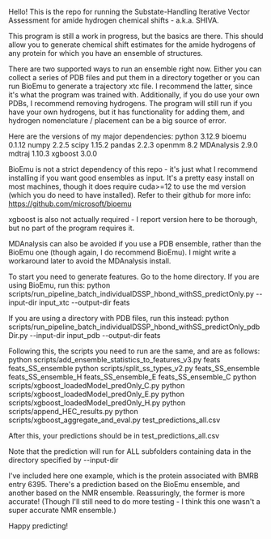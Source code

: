 Hello! This is the repo for running the Substate-Handling Iterative Vector Assessment for amide hydrogen chemical shifts - a.k.a. SHIVA.

This program is still a work in progress, but the basics are there. This should allow you to generate chemical shift estimates for the amide hydrogens of any protein for which you have an ensemble of structures.

There are two supported ways to run an ensemble right now. Either you can collect a series of PDB files and put them in a directory together or you can run BioEmu to generate a trajectory xtc file. I recommend the latter, since it's what the program was trained with. Additionally, if you do use your own PDBs, I recommend removing hydrogens. The program will still run if you have your own hydrogens, but it has functionality for adding them, and hydrogen nomenclature / placement can be a big source of error.

Here are the versions of my major dependencies:
python		3.12.9
bioemu		0.1.12
numpy		2.2.5
scipy		1.15.2
pandas		2.2.3
openmm		8.2
MDAnalysis	2.9.0
mdtraj		1.10.3
xgboost		3.0.0

BioEmu is not a strict dependency of this repo - it's just what I recommend installing if you want good ensembles as input. It's a pretty easy install on most machines, though it does require cuda>=12 to use the md version (which you do need to have installed). Refer to their github for more info:
https://github.com/microsoft/bioemu

xgboost is also not actually required - I report version here to be thorough, but no part of the program requires it.

MDAnalysis can also be avoided if you use a PDB ensemble, rather than the BioEmu one (though again, I do recommend BioEmu). I might write a workaround later to avoid the MDAnalysis install.

To start you need to generate features. Go to the home directory. If you are using BioEmu, run this:
python scripts/run_pipeline_batch_individualDSSP_hbond_withSS_predictOnly.py --input-dir input_xtc --output-dir feats

If you are using a directory with PDB files, run this instead:
python scripts/run_pipeline_batch_individualDSSP_hbond_withSS_predictOnly_pdbDir.py --input-dir input_pdb --output-dir feats

Following this, the scripts you need to run are the same, and are as follows:
python scripts/add_ensemble_statistics_to_features_v3.py feats feats_SS_ensemble
python scripts/split_ss_types_v2.py feats_SS_ensemble feats_SS_ensemble_H feats_SS_ensemble_E feats_SS_ensemble_C
python scripts/xgboost_loadedModel_predOnly_C.py
python scripts/xgboost_loadedModel_predOnly_E.py
python scripts/xgboost_loadedModel_predOnly_H.py
python scripts/append_HEC_results.py
python scripts/xgboost_aggregate_and_eval.py test_predictions_all.csv

After this, your predictions should be in test_predictions_all.csv

Note that the prediction will run for ALL subfolders containing data in the directory specified by --input-dir

I've included here one example, which is the protein associated with BMRB entry 6395. There's a prediction based on the BioEmu ensemble, and another based on the NMR ensemble. Reassuringly, the former is more accurate! (Though I'll still need to do more testing - I think this one wasn't a super accurate NMR ensemble.)

Happy predicting!
